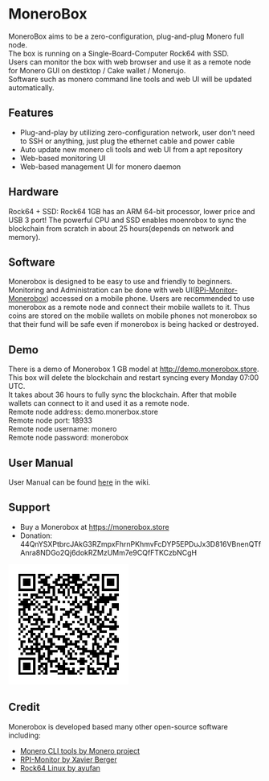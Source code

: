 # MoneroBox
MoneroBox aims to be a zero-configuration, plug-and-plug Monero full node.  
The box is running on a Single-Board-Computer Rock64 with SSD.  
Users can monitor the box with web browser and use it as a remote node for Monero GUI on destktop / Cake wallet / Monerujo.  
Software such as monero command line tools and web UI will be updated automatically.  

## Features  

* Plug-and-play by utilizing zero-configuration network, user don't need to SSH or anything, just plug the ethernet cable and power cable  
* Auto update new monero cli tools and web UI from a apt repository  
* Web-based monitoring UI  
* Web-based management UI for monero daemon  

## Hardware  

Rock64 + SSD: Rock64 1GB has an ARM 64-bit processor, lower price and USB 3 port! The powerful CPU and SSD enables moenrobox to sync the blockchain from scratch in about 25 hours(depends on network and memory). 

## Software
Monerobox is designed to be easy to use and friendly to beginners. Monitoring and Administration can be done with web UI([RPi-Monitor-Monerobox](https://github.com/Jasonhcwong/RPi-Monitor-Monerobox)) accessed on a mobile phone. Users are recommended to use monerobox as a remote node and connect their mobile wallets to it. Thus coins are stored on the mobile wallets on mobile phones not monerobox so that their fund will be safe even if monerobox is being hacked or destroyed.

## Demo
There is a demo of Monerobox 1 GB model at http://demo.monerobox.store.  
This box will delete the blockchain and restart syncing every Monday 07:00 UTC.  
It takes about 36 hours to fully sync the blockchain. After that mobile wallets can connect to it and used it as a remote node.  
Remote node address: demo.monerbox.store  
Remote node port: 18933  
Remote node username: monero  
Remote node password: monerobox  

## User Manual
User Manual can be found [here](https://github.com/Jasonhcwong/monerobox/wiki/Monerobox-User-Manual) in the wiki.

## Support
* Buy a Monerobox at https://monerobox.store
* Donation: 44QnYSXPtbrcJAkG3RZmpxFhrnPKhmvFcDYP5EPDuJx3D816VBnenQTfAnra8NDGo2Qj6dokRZMzUMm7e9CQfFTKCzbNCgH  
<img src="./donation_address.png">  

## Credit
Monerobox is developed based many other open-source software including:  
* [Monero CLI tools by Monero project](https://github.com/monero-project/monero)
* [RPI-Monitor by Xavier Berger](https://github.com/XavierBerger/RPi-Monitor)
* [Rock64 Linux by ayufan](https://github.com/ayufan-rock64/linux-build)
